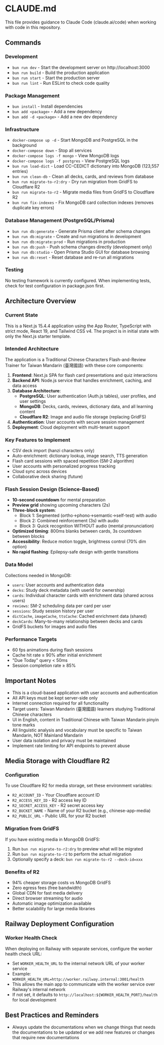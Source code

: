 # CLAUDE.md

This file provides guidance to Claude Code (claude.ai/code) when working with code in this repository.

## Commands

### Development
- `bun run dev` - Start the development server on http://localhost:3000
- `bun run build` - Build the production application
- `bun run start` - Start the production server
- `bun run lint` - Run ESLint to check code quality

### Package Management
- `bun install` - Install dependencies
- `bun add <package>` - Add a new dependency
- `bun add -d <package>` - Add a new dev dependency

### Infrastructure
- `docker-compose up -d` - Start MongoDB and PostgreSQL in the background
- `docker-compose down` - Stop all services
- `docker-compose logs -f mongo` - View MongoDB logs
- `docker-compose logs -f postgres` - View PostgreSQL logs
- `bun run load-dict` - Load CC-CEDICT dictionary into MongoDB (123,557 entries)
- `bun run clean-db` - Clean all decks, cards, and reviews from database
- `bun run migrate-to-r2:dry` - Dry run migration from GridFS to Cloudflare R2
- `bun run migrate-to-r2` - Migrate media files from GridFS to Cloudflare R2
- `bun run fix-indexes` - Fix MongoDB card collection indexes (removes duplicate key errors)

### Database Management (PostgreSQL/Prisma)
- `bun run db:generate` - Generate Prisma client after schema changes
- `bun run db:migrate` - Create and run migrations in development
- `bun run db:migrate:prod` - Run migrations in production
- `bun run db:push` - Push schema changes directly (development only)
- `bun run db:studio` - Open Prisma Studio GUI for database browsing
- `bun run db:reset` - Reset database and re-run all migrations

### Testing
No testing framework is currently configured. When implementing tests, check for test configuration in package.json first.

## Architecture Overview

### Current State
This is a Next.js 15.4.4 application using the App Router, TypeScript with strict mode, React 19, and Tailwind CSS v4. The project is in initial state with only the Next.js starter template.

### Intended Architecture
The application is a Traditional Chinese Characters Flash-and-Review Trainer for Taiwan Mandarin (臺灣國語) with these core components:

1. **Frontend**: Next.js SPA for flash card presentations and quiz interactions
2. **Backend API**: Node.js service that handles enrichment, caching, and data access
3. **Database Architecture**: 
   - **PostgreSQL**: User authentication (Auth.js tables), user profiles, and user settings
   - **MongoDB**: Decks, cards, reviews, dictionary data, and all learning content
   - **Cloudflare R2**: Image and audio file storage (replacing GridFS)
4. **Authentication**: User accounts with secure session management
5. **Deployment**: Cloud deployment with multi-tenant support

### Key Features to Implement
- CSV deck import (hanzi characters only)
- Auto-enrichment: dictionary lookup, image search, TTS generation
- Flash card sessions with spaced repetition (SM-2 algorithm)
- User accounts with personalized progress tracking
- Cloud sync across devices
- Collaborative deck sharing (future)

### Flash Session Design (Science-Based)
- **10-second countdown** for mental preparation
- **Preview grid** showing upcoming characters (2s)
- **Three-block system**:
  - Block 1: Segmented (ortho→phono→semantic→self-test) with audio
  - Block 2: Combined reinforcement (3s) with audio
  - Block 3: Quick recognition WITHOUT audio (mental pronunciation)
- **Optimized timing**: 800ms blanks between cards, 3s countdown between blocks
- **Accessibility**: Reduce motion toggle, brightness control (70% dim option)
- **No rapid flashing**: Epilepsy-safe design with gentle transitions

### Data Model
Collections needed in MongoDB:
- `users`: User accounts and authentication data
- `decks`: Study deck metadata (with userId for ownership)
- `cards`: Individual character cards with enrichment data (shared across users)
- `reviews`: SM-2 scheduling data per card per user
- `sessions`: Study session history per user
- `dictCache`, `imageCache`, `ttsCache`: Cached enrichment data (shared)
- `deckCards`: Many-to-many relationship between decks and cards
- GridFS buckets for images and audio files

### Performance Targets
- 60 fps animations during flash sessions
- Cache hit rate ≥ 90% after initial enrichment
- "Due Today" query < 50ms
- Session completion rate ≥ 85%

## Important Notes
- This is a cloud-based application with user accounts and authentication
- All API keys must be kept server-side only
- Internet connection required for all functionality
- Target users: Taiwan Mandarin (臺灣國語) learners studying Traditional Chinese characters
- UI in English, content in Traditional Chinese with Taiwan Mandarin pinyin tone marks
- All linguistic analysis and vocabulary must be specific to Taiwan Mandarin, NOT Mainland Mandarin
- User data isolation and privacy must be maintained
- Implement rate limiting for API endpoints to prevent abuse

## Media Storage with Cloudflare R2

### Configuration
To use Cloudflare R2 for media storage, set these environment variables:
- `R2_ACCOUNT_ID` - Your Cloudflare account ID
- `R2_ACCESS_KEY_ID` - R2 access key ID  
- `R2_SECRET_ACCESS_KEY` - R2 secret access key
- `R2_BUCKET_NAME` - Name of your R2 bucket (e.g., chinese-app-media)
- `R2_PUBLIC_URL` - Public URL for your R2 bucket

### Migration from GridFS
If you have existing media in MongoDB GridFS:
1. Run `bun run migrate-to-r2:dry` to preview what will be migrated
2. Run `bun run migrate-to-r2` to perform the actual migration
3. Optionally specify a deck: `bun run migrate-to-r2 --deck-id=xxx`

### Benefits of R2
- 94% cheaper storage costs vs MongoDB GridFS
- Zero egress fees (free bandwidth)
- Global CDN for fast media delivery
- Direct browser streaming for audio
- Automatic image optimization available
- Better scalability for large media libraries

## Railway Deployment Configuration

### Worker Health Check
When deploying on Railway with separate services, configure the worker health check URL:
- Set `WORKER_HEALTH_URL` to the internal network URL of your worker service
- Example: `WORKER_HEALTH_URL=http://worker.railway.internal:3001/health`
- This allows the main app to communicate with the worker service over Railway's internal network
- If not set, it defaults to `http://localhost:${WORKER_HEALTH_PORT}/health` for local development

## Best Practices and Reminders
- Always update the documentations when we change things that needs the documentations to be updated or we add new features or changes that require new documentations
